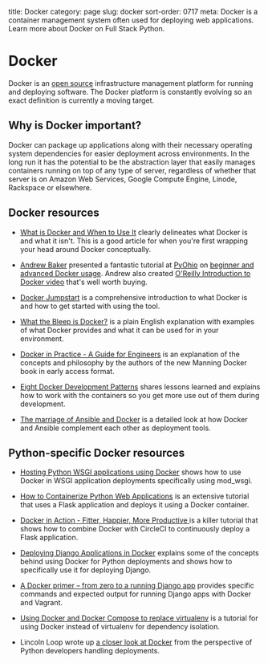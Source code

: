 title: Docker
category: page
slug: docker
sort-order: 0717
meta: Docker is a container management system often used for deploying web applications. Learn more about Docker on Full Stack Python.


# Docker
Docker is an [open source](https://github.com/docker/docker) 
infrastructure management platform for running and deploying software. The
Docker platform is constantly evolving so an exact definition is currently
a moving target.


## Why is Docker important?
Docker can package up applications along with their necessary operating system
dependencies for easier deployment across environments. In the long run it
has the potential to be the abstraction layer that easily manages containers
running on top of any type of server, regardless of whether that server is
on Amazon Web Services, Google Compute Engine, Linode, Rackspace or elsewhere.


## Docker resources
* [What is Docker and When to Use It](http://www.centurylinklabs.com/what-is-docker-and-when-to-use-it/)
  clearly delineates what Docker is and what it isn't. This is a good article
  for when you're first wrapping your head around Docker conceptually.

* [Andrew Baker](https://github.com/atbaker) presented a fantastic tutorial 
  at [PyOhio](http://andrewtorkbaker.com/pyohio-docker-101-tutorial) on 
  [beginner and advanced Docker usage](https://github.com/atbaker/docker-tutorial). Andrew also created 
  [O'Reilly Introduction to Docker video](http://shop.oreilly.com/product/0636920035732.do) that's
  well worth buying.

* [Docker Jumpstart](https://github.com/odewahn/docker-jumpstart/) is a 
  comprehensive introduction to what Docker is and how to get started with
  using the tool.

* [What the Bleep is Docker?](http://pythonforengineers.com/what-the-bleep-is-docker/)
  is a plain English explanation with examples of what Docker provides and
  what it can be used for in your environment.

* [Docker in Practice - A Guide for Engineers](https://zwischenzugs.wordpress.com/2015/03/14/docker-in-practice-a-guide-for-engineers/)
  is an explanation of the concepts and philosophy by the authors of the 
  new Manning Docker book in early access format.

* [Eight Docker Development Patterns](http://www.hokstad.com/docker/patterns)
  shares lessons learned and explains how to work with the containers so you 
  get more use out of them during development.

* [The marriage of Ansible and Docker](https://bildung.xarif.de/xwiki/bin/Articles/The+Marriage+of+Ansible+and+Docker)
  is a detailed look at how Docker and Ansible complement each other as
  deployment tools.


## Python-specific Docker resources
* [Hosting Python WSGI applications using Docker](http://blog.dscpl.com.au/2014/12/hosting-python-wsgi-applications-using.html)
  shows how to use Docker in WSGI application deployments specifically using
  mod\_wsgi.

* [How to Containerize Python Web Applications](https://www.digitalocean.com/community/tutorials/docker-explained-how-to-containerize-python-web-applications)
  is an extensive tutorial that uses a Flask application and deploys it
  using a Docker container.

* [Docker in Action - Fitter, Happier, More Productive ](https://realpython.com/blog/python/docker-in-action-fitter-happier-more-productive/)
  is a killer tutorial that shows how to combine Docker with CircleCI to
  continuously deploy a Flask application.

* [Deploying Django Applications in Docker](http://handlebarcreative.tumblr.com/post/104881545637/deploying-django-applications-in-docker)
  explains some of the concepts behind using Docker for Python deployments and
  shows how to specifically use it for deploying Django. 

* [A Docker primer – from zero to a running Django app](https://ochronus.com/docker-primer-django/)
  provides specific commands and expected output for running Django apps
  with Docker and Vagrant.

* [Using Docker and Docker Compose to replace virtualenv](https://www.calazan.com/using-docker-and-docker-compose-for-local-django-development-replacing-virtualenv/)
  is a tutorial for using Docker instead of virtualenv for dependency
  isolation.

* Lincoln Loop wrote up 
  [a closer look at Docker](https://lincolnloop.com/blog/closer-look-docker/)
  from the perspective of Python developers handling deployments.

